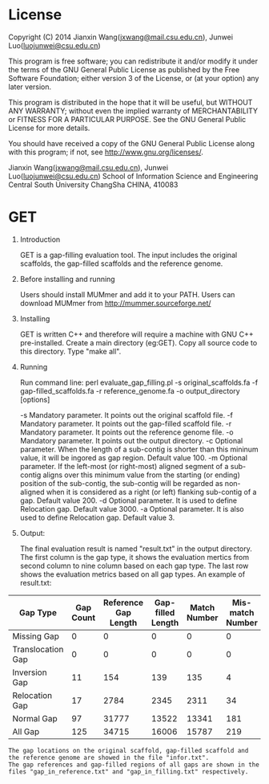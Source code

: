License
=========

Copyright (C) 2014 Jianxin Wang(jxwang@mail.csu.edu.cn), Junwei Luo(luojunwei@csu.edu.cn)

This program is free software; you can redistribute it and/or
modify it under the terms of the GNU General Public License
as published by the Free Software Foundation; either version 3
of the License, or (at your option) any later version.

This program is distributed in the hope that it will be useful,
but WITHOUT ANY WARRANTY; without even the implied warranty of
MERCHANTABILITY or FITNESS FOR A PARTICULAR PURPOSE.  See the
GNU General Public License for more details.

You should have received a copy of the GNU General Public License
along with this program; if not, see <http://www.gnu.org/licenses/>.

Jianxin Wang(jxwang@mail.csu.edu.cn), Junwei Luo(luojunwei@csu.edu.cn)
School of Information Science and Engineering
Central South University
ChangSha
CHINA, 410083


GET
=================
1) Introduction

	GET is a gap-filling evaluation tool.
	The input includes the original scaffolds, the gap-filled scaffolds and the reference genome. 

2) Before installing and running

	Users should install MUMmer and add it to your PATH. 
	Users can download MUMmer from http://mummer.sourceforge.net/

3) Installing

	GET is written C++ and therefore will require a machine with GNU C++ pre-installed.
	Create a main directory (eg:GET). Copy all source code to this directory.
	Type "make all".

4) Running

	Run command line:
	perl evaluate_gap_filling.pl -s original_scaffolds.fa -f gap-filled_scaffolds.fa -r reference_genome.fa -o output_directory [options]

	-s <scaffold file>
		Mandatory parameter. It points out the original scaffold file.
	-f <gap-filled scaffold file>
		Mandatory parameter. It points out the gap-filled scaffold file.
	-r <reference genome file>
		Mandatory parameter. It points out the reference genome file.
	-o <output directory>
		Mandatory parameter. It points out the output directory.
	-c <mininum contig length>
		Optional parameter. When the length of a sub-contig is shorter than this mininum value, it will be ingored as gap region. Default value 100.
	-m <minimum distance>
		Optional parameter. If the left-most (or right-most) aligned segment of a sub-contig aligns over this minimum value from the starting (or ending) position of the sub-contig, the sub-contig will be regarded as non-aligned when it is considered as a right (or left) flanking sub-contig of a gap. Default value 200.
	-d <mininum distance>
		Optional parameter. It is used to define Relocation gap. Default value 3000.
	-a <mininum times>
	Optional parameter. It is also used to define Relocation gap. Default value 3.

5) Output:

	The final evaluation result is named "result.txt" in the output directory.
	The first column is the gap type, it shows the evaluation mertics from second column to nine column based on each gap type.
	The last row shows the evaluation metrics based on all gap types.
	An example of result.txt:

Gap Type  | Gap Count  | Reference Gap Length  | Gap-filled Length  | Match Number  | Mis-match Number  | Precision  | Recall  | F1-score
--------- | --------  | --------  | --------  | --------  | --------  | --------  | --------  | --------
Missing Gap  | 0  | 0  | 0  | 0  | 0  | -  | -  | -
Translocation Gap  | 0  | 0  | 0  | 0  | 0  | -  | -  | -
Inversion Gap  | 11  | 154  | 139  | 135  | 4  | 0.971  | 0.877  | 0.922
Relocation Gap  | 17  | 2784  | 2345  | 2311  | 34  | 0.986  | 0.830  | 0.901
Normal Gap  | 97  | 31777  | 13522  | 13341  | 181  | 0.987  | 0.420  | 0.589
All Gap  | 125  | 34715  | 16006  | 15787  | 219  | 0.986  | 0.455  | 0.623


	The gap locations on the original scaffold, gap-filled scaffold and the reference genome are showed in the file "infor.txt".  
	The gap references and gap-filled regions of all gaps are shown in the files "gap_in_reference.txt" and "gap_in_filling.txt" respectively.